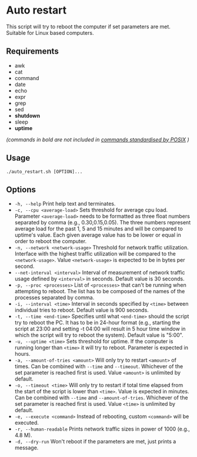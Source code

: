 # Auto restart
This script will try to reboot the computer if set parameters are met. Suitable for Linux based computers.

## Requirements
* awk
* cat
* command
* date
* echo
* expr
* grep
* sed
* **shutdown**
* sleep
* **uptime**

_(commands in bold are not included in [commands standardised by POSIX](https://pubs.opengroup.org/onlinepubs/9699919799/idx/utilities.html) )_

## Usage
`./auto_restart.sh [OPTION]...`

## Options
* `-h, --help` Print help text and terminates.
* `-c, --cpu <average-load>` Sets threshold for average cpu load. Parameter `<average-load>` needs to be formatted as three float numbers separated by comma (e.g., 0.30,0.15,0.05). The three numbers represent average load for the past 1, 5 and 15 minutes and will be compared to uptime's value. Each given average value has to be lower or equal in order to reboot the computer.
* `-n, --network <network-usage>` Threshold for network traffic utilization. Interface with the highest traffic utilization will be compared to the `<network-usage>`. Value `<network-usage>` is expected to be in bytes per second.
* `--net-interval <interval>` Interval of measurement of network traffic usage defined by `<interval>` in seconds. Default value is 30 seconds.
* `-p, --proc <processes>` List of `<processes>` that can't be running when attempting to reboot. The list has to be composed of the names of the processes separated by comma.
* `-i, --interval <time>` Interval in seconds specified by `<time>` between individual tries to reboot. Default value is 900 seconds.
* `-t, --time <end-time>` Specifies until what `<end-time>` should the script try to reboot the PC. It has to be in 24-hour format (e.g., starting the script at 23:00 and setting -t 04:00 will result in 5 hour time window in which the script will try to reboot the system). Default value is "5:00".
* `-u, --uptime <time>` Sets threshold for uptime. If the computer is running longer than `<time>` it will try to reboot. Parameter is expected in hours.
* `-a, --amount-of-tries <amount>` Will only try to restart `<amount>` of times. Can be combined with `--time` and `--timeout`. Whichever of the set parameter is reached first is used. Value `<amount>` is unlimited by default.
* `-o, --timeout <time>` Will only try to restart if total time elapsed from the start of the script is lower than `<time>`. Value is expected in minutes. Can be combined with `--time` and `--amount-of-tries`. Whichever of the set parameter is reached first is used. Value `<time>` is unlimited by default.
* `-e, --execute <command>` Instead of rebooting, custom `<command>` will be executed.
* `-r, --human-readable` Prints network traffic sizes in power of 1000 (e.g., 4.8 M).
* `-d, --dry-run` Won't reboot if the parameters are met, just prints a message.

